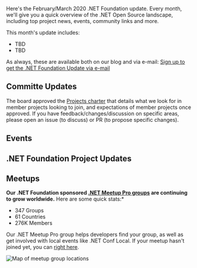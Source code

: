 Here's the February/March 2020 .NET Foundation update. Every month, we'll give you a quick overview of the .NET Open Source landscape, including top project news, events, community links and more.

This month's update includes:

* TBD
* TBD

As always, these are available both on our blog and via e-mail: [Sign up to get the .NET Foundation Update via e-mail](http://eepurl.com/dhL_qb)

## Committe Updates
The board approved the [Projects charter](https://github.com/dotnet-foundation/projects) that details what we look for in member projects looking to join, and expectations of member projects once approved. If you have feedback/changes/discussion on specific areas, please open an issue (to discuss) or PR (to propose specific changes).

## Events

## .NET Foundation Project Updates

## Meetups

**Our .NET Foundation sponsored [.NET Meetup Pro groups](https://www.meetup.com/pro/dotnet) are continuing to grow worldwide.** Here are some quick stats:*
* 347 Groups
* 61 Countries
*	276K Members

Our .NET Meetup Pro group helps developers find your group, as well as get involved with local events like .NET Conf Local. If your meetup hasn't joined yet, you can [right here](https://aka.ms/add-dotnet-meetup).

![Map of meetup group locations](https://user-images.githubusercontent.com/1427284/74241694-64015800-4c91-11ea-9431-736bc05717a0.png)
